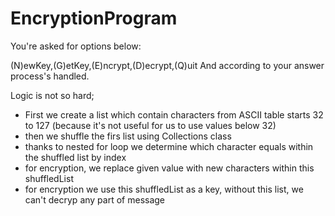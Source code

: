# EncryptionProgram
You're asked for options below:  

(N)ewKey,(G)etKey,(E)ncrypt,(D)ecrypt,(Q)uit
And according to your answer process's handled.  

Logic is not so hard;  
* First we create a list which contain characters from ASCII table starts 32 to 127 (because it's not useful for us to use values below 32)
* then we shuffle the firs list using Collections class
* thanks to nested for loop we determine which character equals within the shuffled list by index
* for encryption, we replace given value with new characters within this shuffledList
* for encryption we use this shuffledList as a key, without this list, we can't decryp any part of message
